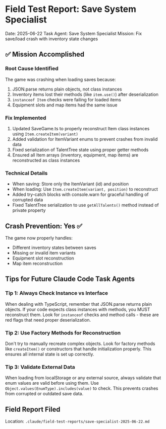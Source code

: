 # Field Test Report: Save System Specialist
Date: 2025-06-22
Task Agent: Save System Specialist
Mission: Fix save/load crash with inventory state changes

## ✅ Mission Accomplished

### Root Cause Identified
The game was crashing when loading saves because:
1. JSON.parse returns plain objects, not class instances
2. Inventory items lost their methods (like `item.use()`) after deserialization
3. `instanceof Item` checks were failing for loaded items
4. Equipment slots and map items had the same issue

### Fix Implemented
1. Updated SaveGame.ts to properly reconstruct Item class instances using `Item.createItem(variant)`
2. Added validation for ItemVariant enums to prevent crashes from invalid data
3. Fixed serialization of TalentTree state using proper getter methods
4. Ensured all Item arrays (inventory, equipment, map items) are reconstructed as class instances

### Technical Details
- When saving: Store only the ItemVariant (id) and position
- When loading: Use `Item.createItem(variant, position)` to reconstruct
- Added try-catch blocks with console.warn for graceful handling of corrupted data
- Fixed TalentTree serialization to use `getAllTalents()` method instead of private property

## Crash Prevention: Yes ✅
The game now properly handles:
- Different inventory states between saves
- Missing or invalid item variants
- Equipment slot reconstruction
- Map item reconstruction

## Tips for Future Claude Code Task Agents

### Tip 1: Always Check Instance vs Interface
When dealing with TypeScript, remember that JSON.parse returns plain objects. If your code expects class instances with methods, you MUST reconstruct them. Look for `instanceof` checks and method calls - these are red flags that need proper deserialization.

### Tip 2: Use Factory Methods for Reconstruction
Don't try to manually recreate complex objects. Look for factory methods like `createItem()` or constructors that handle initialization properly. This ensures all internal state is set up correctly.

### Tip 3: Validate External Data
When loading from localStorage or any external source, always validate that enum values are valid before using them. Use `Object.values(EnumType).includes(value)` to check. This prevents crashes from corrupted or outdated save data.

## Field Report Filed
Location: `.claude/field-test-reports/save-specialist-2025-06-22.md`
